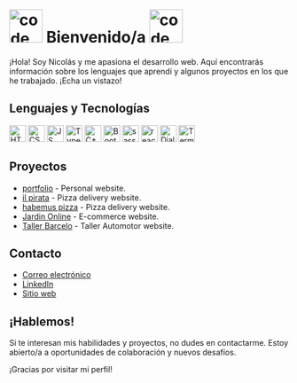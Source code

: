 # <img src="https://github.com/Nicolas-Andreis/Nicolas-Andreis/assets/111246225/25e54ac8-ebca-45d7-ac67-594daf42e441" alt="code" width="60"> Bienvenido/a <img src="https://github.com/Nicolas-Andreis/Nicolas-Andreis/assets/111246225/25e54ac8-ebca-45d7-ac67-594daf42e441" alt="code" width="60">


¡Hola! Soy Nicolás y me apasiona el desarrollo web. Aquí encontrarás información sobre los lenguajes que aprendi y algunos proyectos en los que he trabajado. ¡Echa un vistazo!
 
## Lenguajes y Tecnologías

<img src="https://img.shields.io/badge/HTML-8A2BE2" alt="HTML"  height="30"> <img src="https://img.shields.io/badge/CSS-8A2BE2" alt="CSS"  height="30"> <img src="https://img.shields.io/badge/JavaScript-8A2BE2" alt="JS"  height="30"> <img src="https://img.shields.io/badge/TypeScript-8A2BE2" alt="TypeScript"  height="30"> <img src="https://img.shields.io/badge/C++-8A2BE2" alt="C++"  height="30"> <img src="https://img.shields.io/badge/Bootstrap-8A2BE2" alt="Bootstrap"  height="30"> <img src="https://img.shields.io/badge/SASS-8A2BE2" alt="sass"  height="30"> <img src="https://img.shields.io/badge/React.js-8A2BE2" alt="react"  height="30"> <img src="https://img.shields.io/badge/Dialogflow-8A2BE2" alt="Dialogflow"  height="30"> <img src="https://img.shields.io/badge/Terminal-8A2BE2" alt="Terminal"  height="30">


## Proyectos

-  [portfolio](https://nicolas-andreis.github.io/portfolio/) - Personal website.
-  [il pirata](https://nicolas-andreis.github.io/Il-pirata/) - Pizza delivery website.
-  [habemus pizza](https://nicolas-andreis.github.io/habemus_pizza/) - Pizza delivery website.
-  [Jardin Online](https://nicolas-andreis.github.io/Jardin-Online/) - E-commerce website.
-  [Taller Barcelo](https://taller-barcel-dksw-git-master-nicolas-andreis-projects.vercel.app/) - Taller Automotor website.

## Contacto

- [Correo electrónico](mailto:jnandreis@outlook.com) 
- [LinkedIn](https://www.linkedin.com/in/nicol%C3%A1s-andreis-b34966281/)
- [Sitio web](https://nicolas-andreis.github.io/portfolio/)

## ¡Hablemos!

Si te interesan mis habilidades y proyectos, no dudes en contactarme. Estoy abierto/a a oportunidades de colaboración y nuevos desafíos.

¡Gracias por visitar mi perfil!
<!--
**Nicolas-Andreis/Nicolas-Andreis** is a ✨ _special_ ✨ repository because its `README.md` (this file) appears on your GitHub profile.

Here are some ideas to get you started:

- 🔭 I’m currently working on ...
- 🌱 I’m currently learning ...
- 👯 I’m looking to collaborate on ...
- 🤔 I’m looking for help with ...
- 💬 Ask me about ...
- 📫 How to reach me: ...
- 😄 Pronouns: ...
- ⚡ Fun fact: ...
-->
